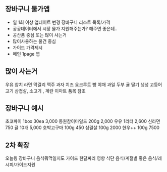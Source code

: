 ## 장바구니 물가앱
- 일 1회 이상 업데이트 변경 장바구니 리스트 목록/가격
- 공공데이터에서 시장 물가 지원해주는가? 해주면 좋은데..
- 공산품 중심 또는 많이 사는거
- 많이사용하는 물건 중심
- 가이드 가격제시
- 메인 1page 앱

## 많이 사는거 
우유 참치 라면 막걸리 맥주 과자
치즈 요크루트 빵 
야채 과일 두부 귤 딸기
생성 고등어
고기 삼겹살, 소고기 , 계란
이마트 품목 참조

## 장바구니 예시
초코파이 1box 30ea   3,000
동원참이마일드 200g 2,000
우유 1리터 2,600
신라면 750
귤 10개 5,000
호박고구마 100g 450
삼결살 100g 2000
한우++ 100g 7500

## 2차 확장
오늘읭 장바구니 
음식뭐먹일지도 가이드 
한달짜리 영향 식단
음식/계절별 좋은 음식/레시피/가이드지원






